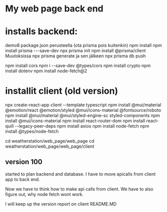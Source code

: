 # My web page back end

# installs backend:

demo8 package.json perusteella (ota prisma pois kuitenkin)
npm install
npm install prisma ---save-dev
npx prisma init
npm install @prisma/client
Muutoksissa npx prisma generate
ja sen jälkeen npx prisma db push

npm install cors
npm i --save-dev @types/cors
npm install crypto
npm install dotenv
npm install node-fetch@2

# installit client (old version)

npx create-react-app client --template typescript
npm install @mui/material @emotion/react @emotion/styled @mui/icons-material @fontsource/roboto
npm install @mui/material @mui/styled-engine-sc styled-components
npm install @mui/icons-material
npm install react-router-dom
npm install react-quill --legacy-peer-deps
 npm install axios
 npm install node-fetch
 npm install @types/node-fetch
 
cd weatherstation/web_page/web_page
cd weatherstation/web_page/web_page/client

## version 100

started to plan backend and database. I have to move apicalls from client app to back end.

Now we have to think how to make api calls from client. We have to also figure out, why node fetch wont work.

I will keep up the version report on client README.MD

